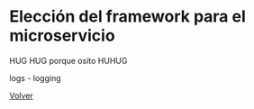 # Elección del framework para el microservicio

HUG HUG porque osito HUHUG

logs - logging

[Volver](README.md)
